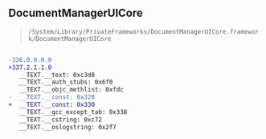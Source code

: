 ## DocumentManagerUICore

> `/System/Library/PrivateFrameworks/DocumentManagerUICore.framework/DocumentManagerUICore`

```diff

-336.0.0.0.0
+337.2.1.1.0
   __TEXT.__text: 0xc3d8
   __TEXT.__auth_stubs: 0x6f0
   __TEXT.__objc_methlist: 0xfdc
-  __TEXT.__const: 0x328
+  __TEXT.__const: 0x330
   __TEXT.__gcc_except_tab: 0x338
   __TEXT.__cstring: 0xc72
   __TEXT.__oslogstring: 0x2f7

```
